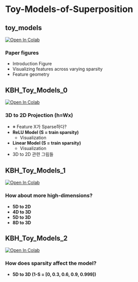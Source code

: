 # Toy-Models-of-Superposition

## toy_models
<a href="https://colab.research.google.com/github/Rhqo/Toy-Models-of-Superposition/blob/main/toy_models.ipynb" target="_parent"><img src="https://colab.research.google.com/assets/colab-badge.svg" alt="Open In Colab"/></a>

### Paper figures
- Introduction Figure
- Visualizing features across varying sparsity
- Feature geometry

## KBH_Toy_Models_0 
<a href="https://colab.research.google.com/github/Rhqo/Toy-Models-of-Superposition/blob/main/KBH_Toy_Models_0.ipynb" target="_parent"><img src="https://colab.research.google.com/assets/colab-badge.svg" alt="Open In Colab"/></a>

### 3D to 2D Projection (h=Wx)
- ※ Feature X가 Sparse하다?
- **ReLU Model (S = train sparsity)**
  - Visualization
- **Linear Model (S = train sparsity)**
  - Visualization
- 3D to 2D 관련 그림들
  
## KBH_Toy_Models_1
<a href="https://colab.research.google.com/github/Rhqo/Toy-Models-of-Superposition/blob/main/KBH_Toy_Models_1.ipynb" target="_parent"><img src="https://colab.research.google.com/assets/colab-badge.svg" alt="Open In Colab"/></a>

### How about more high-dimensions?
- **5D to 2D**
- **4D to 3D**
- **5D to 3D**
- **8D to 3D**

## KBH_Toy_Models_2
<a href="https://colab.research.google.com/github/Rhqo/Toy-Models-of-Superposition/blob/main/KBH_Toy_Models_2.ipynb" target="_parent"><img src="https://colab.research.google.com/assets/colab-badge.svg" alt="Open In Colab"/></a>

### How does sparsity affect the model?
- **5D to 3D (1-S = [0, 0.3, 0.6, 0.9, 0.999])**
